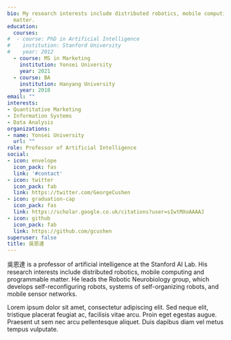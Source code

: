 ```yaml
---
bio: My research interests include distributed robotics, mobile computing and programmable
  matter.
education:
  courses:
#  - course: PhD in Artificial Intelligence
#    institution: Stanford University
#    year: 2012
  - course: MS in Marketing
    institution: Yonsei University
    year: 2021
  - course: BA 
    institution: Hanyang University
    year: 2018
email: ""
interests:
- Quantitative Marketing
- Information Systems
- Data Analysis
organizations:
- name: Yonsei University
  url: ""
role: Professor of Artificial Intelligence
social:
- icon: envelope
  icon_pack: fas
  link: '#contact'
- icon: twitter
  icon_pack: fab
  link: https://twitter.com/GeorgeCushen
- icon: graduation-cap
  icon_pack: fas
  link: https://scholar.google.co.uk/citations?user=sIwtMXoAAAAJ
- icon: github
  icon_pack: fab
  link: https://github.com/gcushen
superuser: false
title: 吳恩達
---
```


吳恩達 is a professor of artificial intelligence at the Stanford AI Lab. His research interests include distributed robotics, mobile computing and programmable matter. He leads the Robotic Neurobiology group, which develops self-reconfiguring robots, systems of self-organizing robots, and mobile sensor networks.

Lorem ipsum dolor sit amet, consectetur adipiscing elit. Sed neque elit, tristique placerat feugiat ac, facilisis vitae arcu. Proin eget egestas augue. Praesent ut sem nec arcu pellentesque aliquet. Duis dapibus diam vel metus tempus vulputate.
